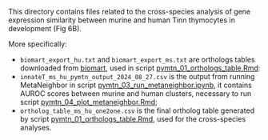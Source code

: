 This directory contains files related to the cross-species analysis of gene expression similarity between murine and human Tinn thymocytes in development (Fig 6B).

More specifically:
- `biomart_export_hu.txt` and `biomart_export_ms.txt` are orthologs tables downloaded from [biomart](https://useast.ensembl.org/biomart/martview/8ea546479bd07c2257297b0b8e0ddb3a), used in script [pymtn_01_orthologs_table.Rmd](../../scripts/cross_species/pymtn_01_orthologs_table.Rmd):
- `innateT_ms_hu_pymtn_output_2024_08_27.csv` is the output from running MetaNeighbor in script [pymtn_03_run_metaneighbor.ipynb](../../scripts/cross_species/pymtn_03_run_metaneighbor.ipynb), it contains AUROC scores between murine and human clusters, necessary to run script [pymtn_04_plot_metaneighbor.Rmd](../../scripts/cross_species/pymtn_04_plot_metaneighbor.Rmd);
- `ortholog_table_ms_hu_one2one.csv` is the final ortholog table generated by script [pymtn_01_orthologs_table.Rmd](../../scripts/cross_species/pymtn_01_orthologs_table.Rmd), used for the cross-species analyses.